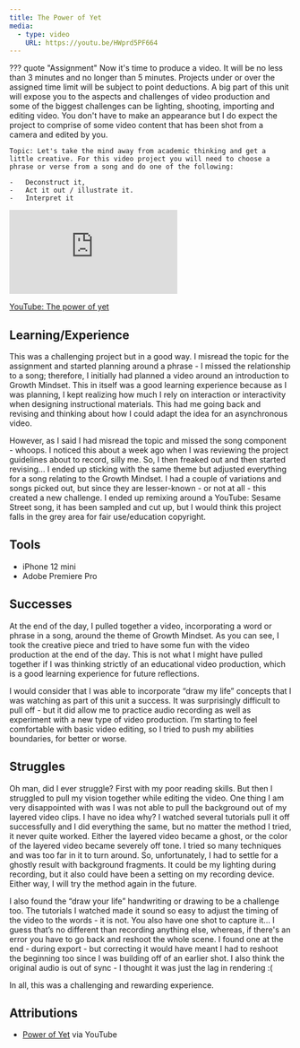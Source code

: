 ```yaml
---
title: The Power of Yet
media:
  - type: video
    URL: https://youtu.be/HWprd5PF664
---
```


??? quote "Assignment"
    Now it's time to produce a video. It will be no less than 3 minutes and no longer than 5 minutes. Projects under or over the assigned time limit will be subject to point deductions. A big part of this unit will expose you to the aspects and challenges of video production and some of the biggest challenges can be lighting, shooting, importing and editing video. You don't have to make an appearance but I do expect the project to comprise of some video content that has been shot from a camera and edited by you.

    Topic: Let's take the mind away from academic thinking and get a little creative. For this video project you will need to choose a phrase or verse from a song and do one of the following:

    -   Deconstruct it,
    -   Act it out / illustrate it.
    -   Interpret it

<div class="aspect-ratio aspect-ratio--16-9">
  <iframe class="aspect-ratio--content" src="https://www.youtube-nocookie.com/embed/HWprd5PF664" title="YouTube video player" frameborder="0" allow="accelerometer; autoplay; clipboard-write; encrypted-media; gyroscope; picture-in-picture" allowfullscreen></iframe>
</div>

[YouTube: The power of yet](https://youtu.be/HWprd5PF664)

## Learning/Experience

This was a challenging project but in a good way. I misread the topic for the assignment and started planning around a phrase - I missed the relationship to a song; therefore, I initially had planned a video around an introduction to Growth Mindset. This in itself was a good learning experience because as I was planning, I kept realizing how much I rely on interaction or interactivity when designing instructional materials. This had me going back and revising and thinking about how I could adapt the idea for an asynchronous video.

However, as I said I had misread the topic and missed the song component - whoops. I noticed this about a week ago when I was reviewing the project guidelines about to record, silly me. So, I then freaked out and then started revising… I ended up sticking with the same theme but adjusted everything for a song relating to the Growth Mindset. I had a couple of variations and songs picked out, but since they are lesser-known - or not at all - this created a new challenge. I ended up remixing around a YouTube: Sesame Street song, it has been sampled and cut up, but I would think this project falls in the grey area for fair use/education copyright.

## Tools

-   iPhone 12 mini
-   Adobe Premiere Pro

## Successes

At the end of the day, I pulled together a video, incorporating a word or phrase in a song, around the theme of Growth Mindset. As you can see, I took the creative piece and tried to have some fun with the video production at the end of the day. This is not what I might have pulled together if I was thinking strictly of an educational video production, which is a good learning experience for future reflections.

I would consider that I was able to incorporate “draw my life” concepts that I was watching as part of this unit a success. It was surprisingly difficult to pull off - but it did allow me to practice audio recording as well as experiment with a new type of video production. I’m starting to feel comfortable with basic video editing, so I tried to push my abilities boundaries, for better or worse.

## Struggles

Oh man, did I ever struggle? First with my poor reading skills. But then I struggled to pull my vision together while editing the video. One thing I am very disappointed with was I was not able to pull the background out of my layered video clips. I have no idea why? I watched several tutorials pull it off successfully and I did everything the same, but no matter the method I tried, it never quite worked. Either the layered video became a ghost, or the color of the layered video became severely off tone. I tried so many techniques and was too far in it to turn around. So, unfortunately, I had to settle for a ghostly result with background fragments. It could be my lighting during recording, but it also could have been a setting on my recording device. Either way, I will try the method again in the future.

I also found the “draw your life” handwriting or drawing to be a challenge too. The tutorials I watched made it sound so easy to adjust the timing of the video to the words - it is not. You also have one shot to capture it… I guess that’s no different than recording anything else, whereas, if there's an error you have to go back and reshoot the whole scene. I found one at the end - during export - but correcting it would have meant I had to reshoot the beginning too since I was building off of an earlier shot. I also think the original audio is out of sync - I thought it was just the lag in rendering :(

In all, this was a challenging and rewarding experience.

## Attributions

-   [Power of Yet](https://youtu.be/XLeUvZvuvAs) via YouTube
